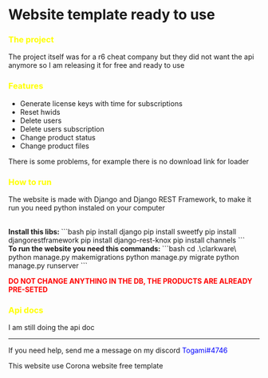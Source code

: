 # Website template ready to use

<h3 style="color: yellow;"> The project </h3>
<p>
The project itself was for a r6 cheat company but they did not want the api anymore so I am releasing it for free and ready to use
</p>

<h3 style="color: yellow;"> Features </h3>

<ul>
  <li> Generate license keys with time for subscriptions </li>
  <li> Reset hwids </li>
  <li> Delete users </li>
  <li> Delete users subscription </li>
  <li> Change product status </li>
  <li> Change product files </li>
</ul>

<p> There is some problems, for example there is no download link for loader </p>

<h3 style="color: yellow;"> How to run </h3>

<p> The website is made with Django and Django REST Framework, to make it run you need python instaled on your computer </p>
<br>
<b> Install this libs: </b>
```bash
  pip install django
  pip install sweetfy
  pip install djangorestframework
  pip install django-rest-knox
  pip install channels
```
<br>
<b> To run the website you need this commands: </b>
```bash
  cd .\clarkware\
  python manage.py makemigrations
  python manage.py migrate
  python manage.py runserver
```

<b style="color: red;"> DO NOT CHANGE ANYTHING IN THE DB, THE PRODUCTS ARE ALREADY PRE-SETED </b>

<h3 style="color: yellow;"> Api docs </h3>

<p> I am still doing the api doc </p>

<hr>

<p> If you need help, send me a message on my discord <span style="color: blue;">Togami#4746</span> </p>

<p> This website use Corona website free template </p>
